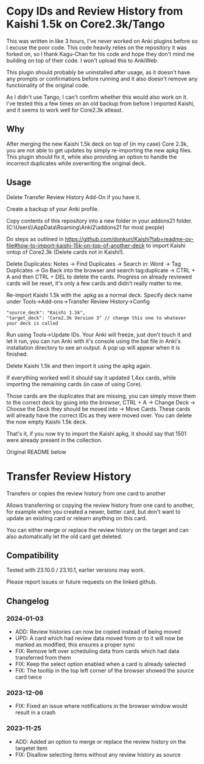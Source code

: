 # Copy IDs and Review History from Kaishi 1.5k on Core2.3k/Tango

This was written in like 3 hours, I've never worked on Anki plugins before so I excuse the poor code. This code heavily relies on the repository it was forked on, so I thank Kagu-Chan for his code and hope they don't mind me building on top of their code. I won't upload this to AnkiWeb.

This plugin should probably be uninstalled after usage, as it doesn't have any prompts or confirmations before running and it also doesn't remove any functionality of the original code.

As I didn't use Tango, I can't confirm whether this would also work on it. I've tested this a few times on an old backup from before I imported Kaishi, and it seems to work well for Core2.3k atleast.

## Why
After merging the new Kaishi 1.5k deck on top of (in my case) Core 2.3k, you are not able to get updates by simply re-importing the new apkg files. This plugin should fix it, while also providing an option to handle the incorrect duplicates while overwriting the original deck.

## Usage
Delete Transfer Review History Add-On if you have it.

Create a backup of your Anki profile.

Copy contents of this repository into a new folder in your addons21 folder. 
(C:\Users\\<Username>\AppData\Roaming\Anki2\addons21 for most people)

Do steps as outlined in https://github.com/donkuri/Kaishi?tab=readme-ov-file#how-to-import-kaishi-15k-on-top-of-another-deck to import Kaishi ontop of Core2.3k (Delete cards not in Kaishi!).

Delete Duplicates: Notes -> Find Duplicates -> Search in: Word -> Tag Duplicates -> Go Back into the browser and search tag:duplicate -> CTRL + A and then CTRL + DEL to delete the cards. Progress on already reviewed cards will be reset, it's only a few cards and didn't really matter to me.

Re-import Kaishi 1.5k with the .apkg as a normal deck. Specify deck name under Tools->Add-ons->Transfer Review History->Config

```
"source_deck": "Kaishi 1.5k", 
"target_deck": "Core2.3k Version 3" // change this one to whatever your deck is called
```

Run using Tools->Update IDs. Your Anki will freeze, just don't touch it and let it run, you can run Anki with it's console using the bat file in Anki's installation directory to see an output. A pop up will appear when it is finished.

Delete Kaishi 1.5k and then import it using the apkg again.

If everything worked well it should say it updated 1,4xx⁩ cards, while importing the remaining cards (in case of using Core).

Those cards are the duplicates that are missing, you can simply move them to the correct deck by going into the browser, CTRL + A -> Change Deck -> Choose the Deck they should be moved into -> Move Cards. These cards will already have the correct IDs as they were moved over. You can delete the now empty Kaishi 1.5k deck.

That's it, if you now try to import the Kaishi apkg, it should say that 1501 were already present in the collection.

Original README below
# Transfer Review History

Transfers or copies the review history from one card to another

Allows transferring or copying the review history from one card to another, for example when you created a newer, better card, but don't want to update an existing card or relearn anything on this card.

You can either merge or replace the review history on the target and can also automatically let the old card get deleted.

## Compatibility

Tested with 23.10.0 / 23.10.1, earlier versions may work.

Please report issues or future requests on the linked github.

## Changelog

### 2024-01-03

- ADD: Review histories can now be copied instead of being moved
- UPD: A card which had review data moved from or to it will now be marked as modified, this ensures a proper sync
- FIX: Remove left over scheduling data from cards which had data transferred from them
- FIX: Keep the select option enabled when a card is already selected
- FIX: The tooltip in the top left corner of the browser showed the source card twice

### 2023-12-06

- FIX: Fixed an issue where notifications in the browser window would result in a crash

### 2023-11-25

- ADD: Added an option to merge or replace the review history on the targetet item
- FIX: Disallow selecting items without any review history as source
